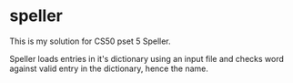 # speller
This is my solution for CS50 pset 5 Speller. 

Speller loads entries in it's dictionary using an input file and checks word against valid entry in the dictionary, hence the name.
